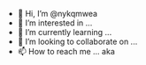 - 👋 Hi, I’m @nykqmwea
- 👀 I’m interested in ...
- 🌱 I’m currently learning ...
- 💞️ I’m looking to collaborate on ...
- 📫 How to reach me ...
aka
<!---
nykqmwea/nykqmwea is a ✨ special ✨ repository because its `README.md` (this file) appears on your GitHub profile.
You can click the Preview link to take a look at your changes.
--->
